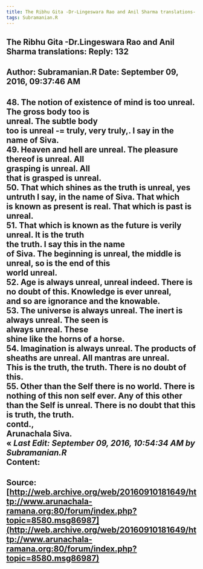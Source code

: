 ```yaml
--- 
title: The Ribhu Gita -Dr-Lingeswara Rao and Anil Sharma translations- Reply- 132   
tags: Subramanian.R  
---  
```

##  The Ribhu Gita -Dr.Lingeswara Rao and Anil Sharma translations: Reply: 132  
Author: Subramanian.R       Date: September 09, 2016, 09:37:46 AM  
---  
48\. The notion of existence of mind is too unreal. The gross body too is  
unreal. The subtle body   
too is unreal -= truly, very truly,. I say in the name of Siva.   
49\. Heaven and hell are unreal. The pleasure thereof is unreal. All  
grasping is unreal. All   
that is grasped is unreal.   
50. That which shines as the truth is unreal, yes untruth I say, in the name of Siva. That which   
is known as present is real. That which is past is unreal.   
51\. That which is known as the future is verily unreal. It is the truth  
the truth. I say this in the name   
of Siva. The beginning is unreal, the middle is unreal, so is the end of this  
world unreal.   
52. Age is always unreal, unreal indeed. There is no doubt of this. Knowledge is ever unreal,   
and so are ignorance and the knowable.   
53\. The universe is always unreal. The inert is always unreal. The seen is  
always unreal. These   
shine like the horns of a horse.   
54. Imagination is always unreal. The products of sheaths are unreal. All mantras are unreal.   
This is the truth, the truth. There is no doubt of this.   
55. Other than the Self there is no world. There is nothing of this non self ever. Any of this other   
than the Self is unreal. There is no doubt that this is truth, the truth.   
contd.,   
Arunachala Siva.   
« _Last Edit: September 09, 2016, 10:54:34 AM by Subramanian.R_  
Content:
 ---  
Source:[http://web.archive.org/web/20160910181649/http://www.arunachala-ramana.org:80/forum/index.php?topic=8580.msg86987](http://web.archive.org/web/20160910181649/http://www.arunachala-ramana.org:80/forum/index.php?topic=8580.msg86987)   
---  

